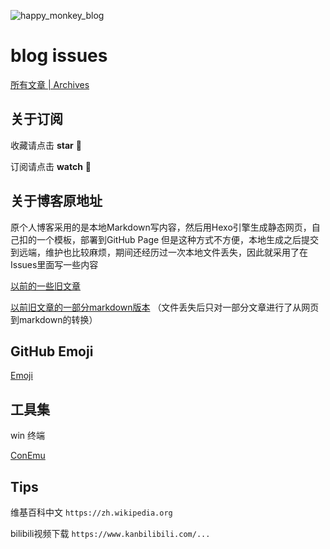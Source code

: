 ![happy_monkey_blog](https://raw.githubusercontent.com/v4if/blog/master/happy_monkey_blog.jpg)

# blog issues
[所有文章 | Archives](https://github.com/v4if/blog/issues)


## 关于订阅
收藏请点击 <strong>star</strong> :bell:

订阅请点击 <strong>watch</strong> :telescope:

## 关于博客原地址
原个人博客采用的是本地Markdown写内容，然后用Hexo引擎生成静态网页，自己扣的一个模板，部署到GitHub Page
但是这种方式不方便，本地生成之后提交到远端，维护也比较麻烦，期间还经历过一次本地文件丢失，因此就采用了在Issues里面写一些内容

[以前的一些旧文章](https://v4if.github.io/archives/)

[以前旧文章的一部分markdown版本](https://github.com/v4if/blog/tree/master/markdown)
（文件丢失后只对一部分文章进行了从网页到markdown的转换）

## GitHub Emoji
[Emoji](https://www.webpagefx.com/tools/emoji-cheat-sheet/)


## 工具集 
win 终端

[ConEmu](https://conemu.github.io/)

## Tips
维基百科中文 `https://zh.wikipedia.org`

bilibili视频下载 `https://www.kanbilibili.com/...`
